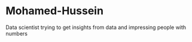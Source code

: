 # Mohamed-Hussein
Data scientist trying to get insights from data and impressing people with numbers 
